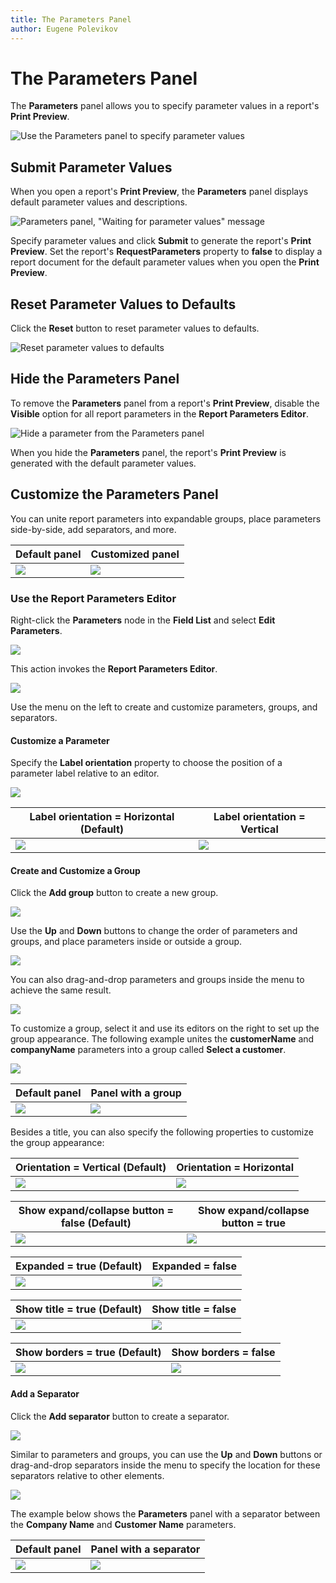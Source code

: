 ```yaml
---
title: The Parameters Panel
author: Eugene Polevikov
---
```


# The Parameters Panel

The **Parameters** panel allows you to specify parameter values in a report's **Print Preview**.

![Use the Parameters panel to specify parameter values](../../../../images/parameters-panel-example.gif)

## Submit Parameter Values

When you open a report's **Print Preview**, the **Parameters** panel displays default parameter values and descriptions.

![Parameters panel, "Waiting for parameter values" message](../../../../images/parameters-panel-waiting-for-parameter-values-message.png)

Specify parameter values and click **Submit** to generate the report's **Print Preview**. Set the report's **RequestParameters** property to **false** to display a report document for the default parameter values when you open the **Print Preview**.

## Reset Parameter Values to Defaults

Click the **Reset** button to reset parameter values to defaults. 

![Reset parameter values to defaults](../../../../images/parameters-panel-reset-values-to-defaults.gif)

## Hide the Parameters Panel

To remove the **Parameters** panel from a report's **Print Preview**, disable the **Visible** option for all report parameters in the **Report Parameters Editor**.

![Hide a parameter from the Parameters panel](../../../../images/hide-parameter-from-parameters-panel.png)

When you hide the **Parameters** panel, the report's **Print Preview** is generated with the default parameter values.

## Customize the Parameters Panel

You can unite report parameters into expandable groups, place parameters side-by-side, add separators, and more.

| Default panel | Customized panel |
| ----------- | ----------- |
| ![](../../../../images/default-parameters-panel-1.png) | ![](../../../../images/customized-parameters-panel-1.png) |

### Use the Report Parameters Editor

Right-click the **Parameters** node in the **Field List** and select **Edit Parameters**.

![](../../../../images/invoke-report-parameters-editor-from-field-list.png)

This action invokes the **Report Parameters Editor**.

![](../../../../images/report-parameters-editor-1.png)

Use the menu on the left to create and customize parameters, groups, and separators.

#### Customize a Parameter

Specify the **Label orientation** property to choose the position of a parameter label relative to an editor.

![](../../../../images/report-parameters-editor-specify-label-orientation.png)

| Label orientation = Horizontal (Default) | Label orientation = Vertical |
| ----------- | ----------- |
| ![](../../../../images/with-label-orientation-horizontal.png) | ![](../../../../images/with-label-orientation-vertical.png) |

#### Create and Customize a Group

Click the **Add group** button to create a new group.

![](../../../../images/report-parameters-editor-create-new-group.png)

Use the **Up** and **Down** buttons to change the order of parameters and groups, and place parameters inside or outside a group.

![](../../../../images/report-parameters-editor-setup-elements-order.png)

You can also drag-and-drop parameters and groups inside the menu to achieve the same result.

![](../../../../images/report-parameters-editor-drag-and-drop-elements-in-menu.png)

To customize a group, select it and use its editors on the right to set up the group appearance. The following example unites the **customerName** and **companyName** parameters into a group called **Select a customer**.

![](../../../../images/report-parameters-editor-group-customization-options.png)

| Default panel | Panel with a group |
| ----------- | ----------- |
| ![](../../../../images/default-parameters-panel-2.png) | ![](../../../../images/customized-parameters-panel-2.png) |

Besides a title, you can also specify the following properties to customize the group appearance:

| Orientation = Vertical (Default) | Orientation = Horizontal |
| ----------- | ----------- |
| ![](../../../../images/parameters-panel-with-orientation-vertical.png) | ![](../../../../images/parameters-panel-with-orientation-horizontal.png) |

| Show expand/collapse button = false (Default)	| Show expand/collapse button = true |
| ----------- | ----------- |
| ![](../../../../images/parameters-panel-with-show-expand-button-false.png) | ![](../../../../images/parameters-panel-with-show-expand-button-true.png) |

| Expanded = true (Default) | Expanded = false |
| ----------- | ----------- |
| ![](../../../../images/parameters-panel-with-expanded-true.png) | ![](../../../../images/parameters-panel-with-expanded-false.png) |

| Show title = true (Default) | Show title = false |
| ----------- | ----------- |
| ![](../../../../images/parameters-panel-with-title-visible-true.png) | ![](../../../../images/parameters-panel-with-title-visible-false.png) |

| Show borders = true (Default) | Show borders = false |
| ----------- | ----------- |
| ![](../../../../images/parameters-panel-customization-with-border-visible-true.png) | ![](../../../../images/parameters-panel-customization-with-border-visible-false.png) |

#### Add a Separator

Click the **Add separator** button to create a separator.

![](../../../../images/report-parameters-editor-create-separator.png)

Similar to parameters and groups, you can use the **Up** and **Down** buttons or drag-and-drop separators inside the menu to specify the location for these separators relative to other elements.

![](../../../../images/report-parameters-editor-specify-location-for-separator.png)

The example below shows the **Parameters** panel with a separator between the **Company Name** and **Customer Name** parameters.

| Default panel | Panel with a separator |
| ----------- | ----------- |
| ![](../../../../images/default-parameters-panel-3.png) | ![](../../../../images/customized-parameters-panel-3.png) |
